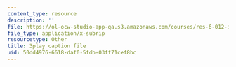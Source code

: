```yaml
---
content_type: resource
description: ''
file: https://ol-ocw-studio-app-qa.s3.amazonaws.com/courses/res-6-012-introduction-to-probability-spring-2018/50dd49766618daf05fdb03ff71cef8bc_K-ck5dOsPgQ.srt
file_type: application/x-subrip
resourcetype: Other
title: 3play caption file
uid: 50dd4976-6618-daf0-5fdb-03ff71cef8bc
---
```

